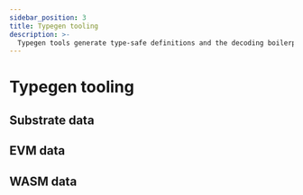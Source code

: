 ```yaml
---
sidebar_position: 3
title: Typegen tooling
description: >-
  Typegen tools generate type-safe definitions and the decoding boilerplate for Substrate, EVM and WASM data types
---
```


# Typegen tooling

## Substrate data 

## EVM data 

## WASM data

